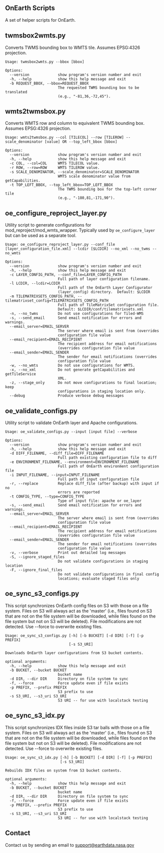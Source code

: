 ## OnEarth Scripts

A set of helper scripts for OnEarth.


## twmsbox2wmts.py

Converts TWMS bounding box to WMTS tile.  Assumes EPSG:4326 projection.

```
Usage: twmsbox2wmts.py --bbox [bbox]

Options:
  --version             show program's version number and exit
  -h, --help            show this help message and exit
  -b REQUEST_BBOX, --bbox=REQUEST_BBOX
                        The requested TWMS bounding box to be translated
                        (e.g., "-81,36,-72,45").
```

## wmts2twmsbox.py

Converts WMTS row and column to equivalent TWMS bounding box.  Assumes EPSG:4326 projection.

```
Usage: wmts2twmsbox.py --col [TILECOL] --row [TILEROW] --scale_denominator [value] OR --top_left_bbox [bbox]

Options:
  --version             show program's version number and exit
  -h, --help            show this help message and exit
  -c COL, --col=COL     WMTS TILECOL value.
  -r ROW, --row=ROW     WMTS TILEROW value.
  -s SCALE_DENOMINATOR, --scale_denominator=SCALE_DENOMINATOR
                        WMTS scale denominator value from getCapabilities.
  -t TOP_LEFT_BBOX, --top_left_bbox=TOP_LEFT_BBOX
                        The TWMS bounding box for the top-left corner tile
                        (e.g., "-180,81,-171,90").
```


## oe_configure_reproject_layer.py

Utility script to generate configurations for mod_reproject/mod_wmts_wrapper. Typically used by `oe_configure_layer` but can be used as a separate tool.

```
Usage: oe_configure_reproject_layer.py --conf_file [layer_configuration_file.xml] --lcdir [$LCDIR] --no_xml --no_twms --no_wmts

Options:
  --version             show program's version number and exit
  -h, --help            show this help message and exit
  -c LAYER_CONFIG_PATH, --conf_file=LAYER_CONFIG_PATH
                        Full path of layer configuration filename.
  -l LCDIR, --lcdir=LCDIR
                        Full path of the OnEarth Layer Configurator
                        (layer_config) directory.  Default: $LCDIR
  -m TILEMATRIXSETS_CONFIG_PATH, --tilematrixset_config=TILEMATRIXSETS_CONFIG_PATH
                        Full path of TileMatrixSet configuration file.
                        Default: $LCDIR/conf/tilematrixsets.xml
  -n, --no_twms         Do not use configurations for Tiled-WMS
  -s, --send_email      Send email notification for errors and warnings.
  --email_server=EMAIL_SERVER
                        The server where email is sent from (overrides
                        configuration file value
  --email_recipient=EMAIL_RECIPIENT
                        The recipient address for email notifications
                        (overrides configuration file value
  --email_sender=EMAIL_SENDER
                        The sender for email notifications (overrides
                        configuration file value
  -w, --no_wmts         Do not use configurations for WMTS.
  -x, --no_xml          Do not generate getCapabilities and getTileService
                        XML.
  -z, --stage_only      Do not move configurations to final location; keep
                        configurations in staging location only.
  --debug               Produce verbose debug messages
```


## oe_validate_configs.py

Utility script to validate OnEarth layer and Apache configurations.

```
Usage: oe_validate_configs.py --input [input file] --verbose

Options:
  --version             show program's version number and exit
  -h, --help            show this help message and exit
  -d DIFF_FILENAME, --diff_file=DIFF_FILENAME
                        Full path existing configuration file to diff
  -e ENVIRONMENT_FILENAME, --environment=ENVIRONMENT_FILENAME
                        Full path of OnEarth environment configuration file
  -i INPUT_FILENAME, --input=INPUT_FILENAME
                        Full path of input configuration file
  -r, --replace         Replace diff_file (after backup) with input if no
                        errors are reported
  -t CONFIG_TYPE, --type=CONFIG_TYPE
                        Type of input file: apache or oe_layer
  -s, --send_email      Send email notification for errors and warnings.
  --email_server=EMAIL_SERVER
                        The server where email is sent from (overrides
                        configuration file value
  --email_recipient=EMAIL_RECIPIENT
                        The recipient address for email notifications
                        (overrides configuration file value
  --email_sender=EMAIL_SENDER
                        The sender for email notifications (overrides
                        configuration file value
  -v, --verbose         Print out detailed log messages
  -S, --ignore_staged_files
                        Do not validate configurations in staging location
  -F, --ignore_final_files
                        Do not validate configurations in final config
                        locations; evaluate staged files only
```


## oe_sync_s3_configs.py

This script synchronizes OnEarth config files on S3 with those on a file system.
Files on S3 will always act as the 'master' (i.e., files found on S3 that are not on the file system 
will be downloaded, while files found on the file system but not on S3 will be deleted).
File modifications are not detected. Use --force to overwrite existing files.

```
Usage: oe_sync_s3_configs.py [-h] [-b BUCKET] [-d DIR] [-f] [-p PREFIX]
                             [-s S3_URI]

Downloads OnEarth layer configurations from S3 bucket contents.

optional arguments:
  -h, --help            show this help message and exit
  -b BUCKET, --bucket BUCKET
                        bucket name
  -d DIR, --dir DIR     Directory on file system to sync
  -f, --force           Force update even if file exists
  -p PREFIX, --prefix PREFIX
                        S3 prefix to use
  -s S3_URI, --s3_uri S3_URI
                        S3 URI -- for use with localstack testing
```


## oe_sync_s3_idx.py

This script synchronizes IDX files inside S3 tar balls with those on a file system.
Files on S3 will always act as the 'master' (i.e., files found on S3 that are not on the file system 
will be downloaded, while files found on the file system but not on S3 will be deleted).
File modifications are not detected. Use --force to overwrite existing files.

```
Usage: oe_sync_s3_idx.py [-h] [-b BUCKET] [-d DIR] [-f] [-p PREFIX]
                         [-s S3_URI]

Rebuilds IDX files on system from S3 bucket contents.

optional arguments:
  -h, --help            show this help message and exit
  -b BUCKET, --bucket BUCKET
                        bucket name
  -d DIR, --dir DIR     Directory on file system to sync
  -f, --force           Force update even if file exists
  -p PREFIX, --prefix PREFIX
                        S3 prefix to use
  -s S3_URI, --s3_uri S3_URI
                        S3 URI -- for use with localstack testing
```

## Contact

Contact us by sending an email to
[support@earthdata.nasa.gov](mailto:support@earthdata.nasa.gov)
